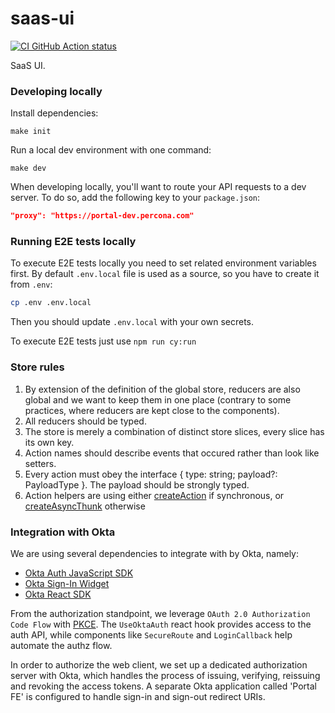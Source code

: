 # saas-ui

[![CI GitHub Action status](https://github.com/percona-platform/saas-ui/workflows/CI/badge.svg?branch=main)](https://github.com/percona-platform/saas-ui/actions?query=workflow%3ACI+branch%3Amain)

SaaS UI.

### Developing locally

Install dependencies:

`make init`

Run a local dev environment with one command:

`make dev`

When developing locally, you'll want to route your API requests to a dev server. To do so, add the following key to your `package.json`:

```json
"proxy": "https://portal-dev.percona.com"
```

### Running E2E tests locally

To execute E2E tests locally you need to set related environment variables first. By default `.env.local` file is used as a source,
so you have to create it from `.env`:

```sh
cp .env .env.local
```

Then you should update `.env.local` with your own secrets.

To execute E2E tests just use `npm run cy:run`

### Store rules

1. By extension of the definition of the global store, reducers are also global and we want to keep
   them in one place (contrary to some practices, where reducers are kept close to the components).
2. All reducers should be typed.
3. The store is merely a combination of distinct store slices, every slice has its own key.
4. Action names should describe events that occured rather than look like setters.
5. Every action must obey the interface { type: string; payload?: PayloadType }. The payload should be strongly typed.
6. Action helpers are using either [createAction](https://redux-toolkit.js.org/api/createAction) if synchronous, or [createAsyncThunk](https://redux-toolkit.js.org/api/createAsyncThunk) otherwise

### Integration with Okta

We are using several dependencies to integrate with by Okta, namely:

- [Okta Auth JavaScript SDK](https://github.com/okta/okta-auth-js)
- [Okta Sign-In Widget](https://github.com/okta/okta-signin-widget)
- [Okta React SDK](https://github.com/okta/okta-react)

From the authorization standpoint, we leverage `OAuth 2.0 Authorization Code Flow` with [PKCE](https://tools.ietf.org/html/rfc7636).
The `UseOktaAuth` react hook provides access to the auth API, while components like `SecureRoute` and `LoginCallback` help automate the authz flow.

In order to authorize the web client, we set up a dedicated authorization server with Okta, which handles the process of issuing, verifying, reissuing and revoking the access tokens. A separate Okta application called 'Portal FE' is configured to handle sign-in and sign-out redirect URIs.
